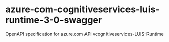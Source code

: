 # azure-com-cognitiveservices-luis-runtime-3-0-swagger
OpenAPI specification for azure.com API vcognitiveservices-LUIS-Runtime
